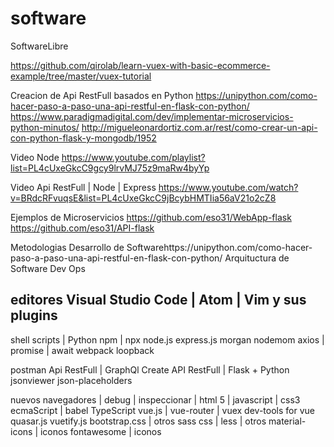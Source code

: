 # software
SoftwareLibre

https://github.com/qirolab/learn-vuex-with-basic-ecommerce-example/tree/master/vuex-tutorial

Creacion de Api RestFull basados en Python
https://unipython.com/como-hacer-paso-a-paso-una-api-restful-en-flask-con-python/
https://www.paradigmadigital.com/dev/implementar-microservicios-python-minutos/
http://migueleonardortiz.com.ar/rest/como-crear-un-api-con-python-flask-y-mongodb/1952

Video Node
https://www.youtube.com/playlist?list=PL4cUxeGkcC9gcy9lrvMJ75z9maRw4byYp

Video Api RestFull | Node | Express
https://www.youtube.com/watch?v=BRdcRFvuqsE&list=PL4cUxeGkcC9jBcybHMTIia56aV21o2cZ8

Ejemplos de Microservicios
https://github.com/eso31/WebApp-flask
https://github.com/eso31/API-flask

Metodologias Desarrollo de Softwarehttps://unipython.com/como-hacer-paso-a-paso-una-api-restful-en-flask-con-python/
Arquituctura de Software
Dev Ops

## editores Visual Studio Code | Atom | Vim y sus plugins 

shell scripts | Python
npm | npx
node.js
express.js
morgan
nodemom
axios | promise | await
webpack
loopback


postman
Api RestFull | GraphQl
Create API RestFull | Flask + Python
jsonviewer
json-placeholders


nuevos navegadores | debug | inspeccionar | 
html 5 | javascript | css3
ecmaScript | babel
TypeScript
vue.js | vue-router | vuex
dev-tools for vue
quasar.js
vuetify.js
bootstrap.css | otros
sass css | less | otros
material-icons | iconos 
fontawesome | iconos




